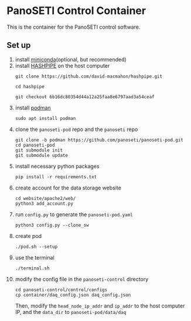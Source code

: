 # PanoSETI Control Container
This is the container for the PanoSETI control software.

## Set up
1. install [miniconda](https://www.anaconda.com/docs/getting-started/miniconda/install#linux-terminal-installer)(optional, but recommended) 
2. install [HASHPIPE](https://casper.astro.berkeley.edu/wiki/HASHPIPE) on the host computer
    ```
    git clone https://github.com/david-macmahon/hashpipe.git
    ```
    ```
    cd hashpipe
    ```
    ```
    git checkout 6b16dc80354d44a12a25faa8e6797aad3a54ceaf
    ```
3. install [podman](https://podman.io)
    ```
    sudo apt install podman
    ```
4. clone the `panoseti-pod` repo and the `panoseti` repo
    ```
    git clone -b podman https://github.com/panoseti/panoseti-pod.git
    cd panoseti-pod
    git submodule init
    git submodule update
    ```
5. install necessary python packages
    ```
    pip install -r requirements.txt
    ```
6. create account for the data storage website
    ```
    cd website/apache2/web/ 
    python3 add_account.py
    ```
7. run `config.py` to generate the `panoseti-pod.yaml`
    ```
    python3 config.py --clone_sw
    ```
8. create pod
    ```
    ./pod.sh --setup
    ```
9.  use the terminal
    ```
    ./terminal.sh
    ```
10. modify the config file in the `panoseti-control` directory
    ```
    cd panoseti-control/control/configs
    cp container/daq_config.json daq_config.json
    ```
    Then, modify the `head_node_ip_addr` and `ip_addr` to the host computer IP, and the `data_dir` to `panoseti-pod/data/daq`
